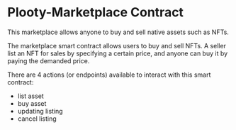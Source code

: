 # Plooty-Marketplace Contract

This marketplace allows anyone to buy and sell native assets such as NFTs.


The marketplace smart contract allows users to buy and sell NFTs. A seller list an NFT for sales by specifying a certain price, and anyone can buy it by paying the demanded price.

There are 4 actions (or endpoints) available to interact with this smart contract:

- list asset
- buy asset
- updating listing
- cancel listing
